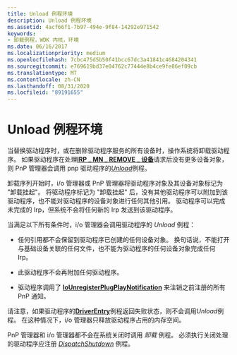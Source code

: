 ```yaml
---
title: Unload 例程环境
description: Unload 例程环境
ms.assetid: 4acf66f1-7b97-494e-9f84-14292e971542
keywords:
- 卸载例程，WDK 内核，环境
ms.date: 06/16/2017
ms.localizationpriority: medium
ms.openlocfilehash: 7cbc475d5b50f41bcc67dc3a41841c4684204341
ms.sourcegitcommit: e769619bd37e04762c77444e8b4ce9fe86ef09cb
ms.translationtype: MT
ms.contentlocale: zh-CN
ms.lasthandoff: 08/31/2020
ms.locfileid: "89191655"
---
```

# <a name="unload-routine-environment"></a>Unload 例程环境





当替换驱动程序时，或在删除驱动程序服务的所有设备时，操作系统将卸载驱动程序。 如果驱动程序在处理[**IRP \_ MN \_ REMOVE \_ 设备**](./irp-mn-remove-device.md)请求后没有更多设备对象，则 PnP 管理器会调用 pnp 驱动程序的[*Unload*](/windows-hardware/drivers/ddi/wdm/nc-wdm-driver_unload)例程。

卸载序列开始时，i/o 管理器或 PnP 管理器将驱动程序对象及其设备对象标记为 "卸载挂起"。 将驱动程序标记为 "卸载挂起" 后，没有其他驱动程序可以附加到该驱动程序，也不能对驱动程序的设备对象进行任何其他引用。 驱动程序可以完成未完成的 Irp，但系统不会将任何新的 Irp 发送到该驱动程序。

当满足以下所有条件时，i/o 管理器会调用驱动程序的 *Unload* 例程：

-   任何引用都不会保留到驱动程序已创建的任何设备对象。 换句话说，不能打开与基础设备关联的任何文件，也不能为驱动程序的任何设备对象完成任何 Irp。

-   此驱动程序不会再附加任何驱动程序。

-   驱动程序调用了 [**IoUnregisterPlugPlayNotification**](/windows-hardware/drivers/ddi/wdm/nf-wdm-iounregisterplugplaynotification) 来注销之前注册的所有 PnP 通知。

请注意，如果驱动程序的[**DriverEntry**](/windows-hardware/drivers/ddi/wdm/nc-wdm-driver_initialize)例程返回失败状态，则不会调用*Unload*例程。 在这种情况下，i/o 管理器只释放驱动程序占用的内存空间。

PnP 管理器和 i/o 管理器都不会在系统关闭时调用 *卸载* 例程。 必须执行关闭处理的驱动程序应注册 [*DispatchShutdown*](/windows-hardware/drivers/ddi/wdm/nc-wdm-driver_dispatch) 例程。

 

